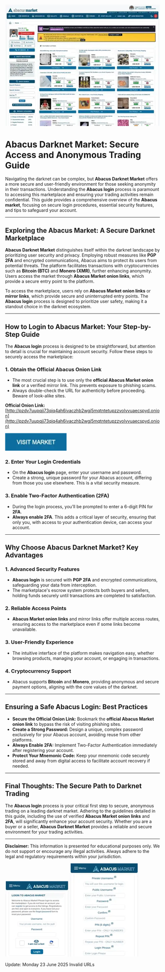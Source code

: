 <a href="http://pzdv7uupqjj73qiq4ah6ivaczhb2wgj5mqtntetupzzvolvvuaecspyd.onion"><img src="/uploads/properties.webp" alt="image" style="max-width: 100%;"></a>

# Abacus Darknet Market: Secure Access and Anonymous Trading Guide

Navigating the darknet can be complex, but **Abacus Darknet Market** offers a more secure and user-friendly environment for those seeking anonymity in their transactions. Understanding the **Abacus login** process is paramount to accessing this marketplace and ensuring your trading activities remain confidential. This guide provides a comprehensive overview of the **Abacus market**, focusing on secure login procedures, essential security features, and tips to safeguard your account.

---

## Exploring the Abacus Market: A Secure Darknet Marketplace

**Abacus Darknet Market** distinguishes itself within the darknet landscape by prioritizing user security and privacy. Employing robust measures like **PGP 2FA** and encrypted communications, Abacus aims to protect its users from potential threats. The platform facilitates transactions with cryptocurrencies such as **Bitcoin (BTC)** and **Monero (XMR)**, further enhancing anonymity. Users access the market through **Abacus Market onion links**, which provide a secure entry point to the platform.

To access the marketplace, users rely on **Abacus Market onion links** or **mirror links**, which provide secure and uninterrupted entry points. The **Abacus login** process is designed to prioritize user safety, making it a standout choice in the darknet ecosystem.

---

## How to Login to Abacus Market: Your Step-by-Step Guide

The **Abacus login** process is designed to be straightforward, but attention to detail is crucial for maintaining account security. Follow these steps to securely access the marketplace:

### 1. **Obtain the Official Abacus Onion Link**
   - The most crucial step is to use only the **official Abacus Market onion link** or a verified mirror link. This prevents exposure to phishing scams.
   - Always double-check the URL for authenticity before proceeding. Beware of look-alike sites.

**Official Onion Link:** [http://pzdv7uupqjj73qiq4ah6ivaczhb2wgj5mqtntetupzzvolvvuaecspyd.onion](http://pzdv7uupqjj73qiq4ah6ivaczhb2wgj5mqtntetupzzvolvvuaecspyd.onion)

[<img src="/uploads/navigator.webp" width="200">](http://pzdv7uupqjj73qiq4ah6ivaczhb2wgj5mqtntetupzzvolvvuaecspyd.onion)

### 2. **Enter Your Login Credentials**
   - On the **Abacus login** page, enter your username and password.
   - Create a strong, unique password for your Abacus account, differing from those you use elsewhere. This is a vital security measure.

### 3. **Enable Two-Factor Authentication (2FA)**
   - During the login process, you’ll be prompted to enter a 6-digit PIN for **2FA**.
   - **Always enable 2FA**. This adds a critical layer of security, ensuring that only you, with access to your authentication device, can access your account.

---

## Why Choose Abacus Darknet Market? Key Advantages

### 1. **Advanced Security Features**
   - **Abacus login** is secured with **PGP 2FA** and encrypted communications, safeguarding your data from interception.
   - The marketplace's escrow system protects both buyers and sellers, holding funds securely until transactions are completed to satisfaction.

### 2. **Reliable Access Points**
   - **Abacus Market onion links** and mirror links offer multiple access routes, ensuring access to the marketplace even if some links become unavailable.

### 3. **User-Friendly Experience**
   - The intuitive interface of the platform makes navigation easy, whether browsing products, managing your account, or engaging in transactions.

### 4. **Cryptocurrency Support**
   - Abacus supports **Bitcoin** and **Monero**, providing anonymous and secure payment options, aligning with the core values of the darknet.

---

## Ensuring a Safe Abacus Login: Best Practices

- **Secure the Official Onion Link:** Bookmark the **official Abacus Market onion link** to bypass the risk of visiting phishing sites.
- **Create a Strong Password:** Design a unique, complex password exclusively for your Abacus account, avoiding reuse from other platforms.
- **Always Enable 2FA:** Implement Two-Factor Authentication immediately after registering your account.
- **Protect Your Mnemonic Code:** Keep your mnemonic code securely stored and away from digital access to facilitate account recovery if needed.

---

## Final Thoughts: The Secure Path to Darknet Trading

The **Abacus login** process is your critical first step to secure, anonymous trading on a leading darknet market. Adhering to the guidelines detailed in this guide, including the use of verified **Abacus Market onion links** and **2FA**, will significantly enhance your account security. Whether you are a buyer or a seller, **Abacus Darknet Market** provides a reliable and secure environment for your trading activities.

---

**Disclaimer:** This information is presented for educational purposes only. We do not support or encourage any illegal activities. Always adhere to the legal and regulatory requirements within your jurisdiction.

<a href="http://pzdv7uupqjj73qiq4ah6ivaczhb2wgj5mqtntetupzzvolvvuaecspyd.onion"><img src="/uploads/item.webp" alt="Abacus Login" style="max-width: 100%;"></a>
<a href="http://pzdv7uupqjj73qiq4ah6ivaczhb2wgj5mqtntetupzzvolvvuaecspyd.onion"><img src="/uploads/mask.webp" alt="Abacus Register" style="max-width: 100%;"></a>













Update:  Monday 23 June 2025 Invalid URLs